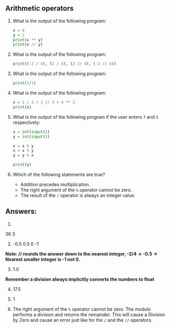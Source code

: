 ## Arithmetic operators

1. What is the output of the following program:

   ```python
   x = 6
   y = 2
   print(x ** y)
   print(x // y)
   ```



2. What is the output of the following program:

   ```python
   print((-2 / 4), (2 / 4), (2 // 4), (-2 // 4))
   
   ```

3. What is the output of the following program:

   ```python
   print(1/1)
   ```

   

4. What is the output of the following program:

   ```python
   x = 1 / 2 + 3 // 3 + 4 ** 2
   print(x)
   ```

   

5. What is the output of the following program if the user enters `7` and `5` respectively:

   ```python
   x = int(input())
   y = int(input())
   
   x = x % y
   x = x % y
   y = y % x
   
   print(y)
   ```

6. Which of the following statements are true?

   - Addition precedes multiplication.
   - The right argument of the `%` operator cannot be zero.
   - The result of the `/` operator is always an integer value.



## **Answers:**

1. 
36
3

2.  -0.5 0.5 0 -1

**Note: //  rounds the answer down to the nearest integer, -2/4 -> -0.5 -> Nearest smaller integer is -1 not 0.**

3. 1.0 

**Remember a division always implicitly converts the numbers to float**

4. 17.5

5. 1

6. The right argument of the `%` operator cannot be zero. The modulo performs a division and returns the remainder. This will cause a Division by Zero and cause an error just like for the `/` and the `//` operators.
